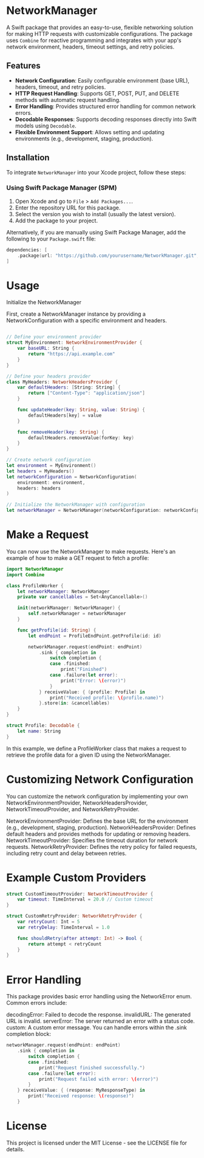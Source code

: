 # NetworkManager

A Swift package that provides an easy-to-use, flexible networking solution for making HTTP requests with customizable configurations. The package uses `Combine` for reactive programming and integrates with your app's network environment, headers, timeout settings, and retry policies.

## Features

- **Network Configuration**: Easily configurable environment (base URL), headers, timeout, and retry policies.
- **HTTP Request Handling**: Supports GET, POST, PUT, and DELETE methods with automatic request handling.
- **Error Handling**: Provides structured error handling for common network errors.
- **Decodable Responses**: Supports decoding responses directly into Swift models using `Decodable`.
- **Flexible Environment Support**: Allows setting and updating environments (e.g., development, staging, production).

## Installation

To integrate `NetworkManager` into your Xcode project, follow these steps:

### Using Swift Package Manager (SPM)

1. Open Xcode and go to `File` > `Add Packages...`.
2. Enter the repository URL for this package.
3. Select the version you wish to install (usually the latest version).
4. Add the package to your project.

Alternatively, if you are manually using Swift Package Manager, add the following to your `Package.swift` file:

```swift
dependencies: [
    .package(url: "https://github.com/yourusername/NetworkManager.git", from: "1.0.0")
]
```

# Usage

Initialize the NetworkManager

First, create a NetworkManager instance by providing a NetworkConfiguration with a specific environment and headers.

```swift import NetworkManager

// Define your environment provider
struct MyEnvironment: NetworkEnvironmentProvider {
    var baseURL: String {
        return "https://api.example.com"
    }
}

// Define your headers provider
class MyHeaders: NetworkHeadersProvider {
    var defaultHeaders: [String: String] {
        return ["Content-Type": "application/json"]
    }

    func updateHeader(key: String, value: String) {
        defaultHeaders[key] = value
    }

    func removeHeader(key: String) {
        defaultHeaders.removeValue(forKey: key)
    }
}

// Create network configuration
let environment = MyEnvironment()
let headers = MyHeaders()
let networkConfiguration = NetworkConfiguration(
    environment: environment,
    headers: headers
)

// Initialize the NetworkManager with configuration
let networkManager = NetworkManager(networkConfiguration: networkConfiguration)
```

# Make a Request

You can now use the NetworkManager to make requests. Here's an example of how to make a GET request to fetch a profile:

```swift
import NetworkManager
import Combine

class ProfileWorker {
    let networkManager: NetworkManager
    private var cancellables = Set<AnyCancellable>()

    init(networkManager: NetworkManager) {
        self.networkManager = networkManager
    }

    func getProfile(id: String) {
        let endPoint = ProfileEndPoint.getProfile(id: id)

        networkManager.request(endPoint: endPoint)
            .sink { completion in
                switch completion {
                case .finished:
                    print("Finished")
                case .failure(let error):
                    print("Error: \(error)")
                }
            } receiveValue: { (profile: Profile) in
                print("Received profile: \(profile.name)")
            }.store(in: &cancellables)
    }
}

struct Profile: Decodable {
    let name: String
}
```

In this example, we define a ProfileWorker class that makes a request to retrieve the profile data for a given ID using the NetworkManager.

# Customizing Network Configuration

You can customize the network configuration by implementing your own NetworkEnvironmentProvider, NetworkHeadersProvider, NetworkTimeoutProvider, and NetworkRetryProvider.

NetworkEnvironmentProvider: Defines the base URL for the environment (e.g., development, staging, production).
NetworkHeadersProvider: Defines default headers and provides methods for updating or removing headers.
NetworkTimeoutProvider: Specifies the timeout duration for network requests.
NetworkRetryProvider: Defines the retry policy for failed requests, including retry count and delay between retries.
# Example Custom Providers

```swift
struct CustomTimeoutProvider: NetworkTimeoutProvider {
    var timeout: TimeInterval = 20.0 // Custom timeout
}

struct CustomRetryProvider: NetworkRetryProvider {
    var retryCount: Int = 5
    var retryDelay: TimeInterval = 1.0

    func shouldRetry(after attempt: Int) -> Bool {
        return attempt < retryCount
    }
}
```
# Error Handling
This package provides basic error handling using the NetworkError enum. Common errors include:

decodingError: Failed to decode the response.
invalidURL: The generated URL is invalid.
serverError: The server returned an error with a status code.
custom: A custom error message.
You can handle errors within the .sink completion block:

```swift
networkManager.request(endPoint: endPoint)
    .sink { completion in
        switch completion {
        case .finished:
            print("Request finished successfully.")
        case .failure(let error):
            print("Request failed with error: \(error)")
        }
    } receiveValue: { (response: MyResponseType) in
        print("Received response: \(response)")
    }
```
# License
This project is licensed under the MIT License - see the LICENSE file for details.
